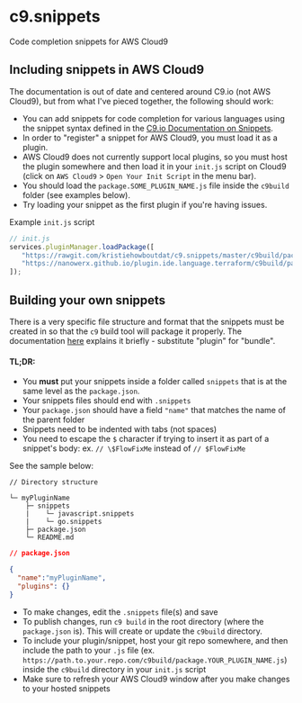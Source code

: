 # c9.snippets

Code completion snippets for AWS Cloud9

## Including snippets in AWS Cloud9

The documentation is out of date and centered around C9.io (not AWS Cloud9), but from what I've pieced together, the following should work:

- You can add snippets for code completion for various languages using the snippet syntax defined in the [C9.io Documentation on Snippets](https://cloud9-sdk.readme.io/docs/snippets).
- In order to "register" a snippet for AWS Cloud9, you must load it as a plugin.
- AWS Cloud9 does not currently support local plugins, so you must host the plugin somewhere and then load it in your `init.js` script on Cloud9 (click on `AWS Cloud9` > `Open Your Init Script` in the menu bar).
- You should load the `package.SOME_PLUGIN_NAME.js` file inside the `c9build` folder (see examples below).
- Try loading your snippet as the first plugin if you're having issues.

Example `init.js` script

```js
// init.js
services.pluginManager.loadPackage([
   "https://rawgit.com/kristiehowboutdat/c9.snippets/master/c9build/package.c9.snippets.js",
   "https://nanowerx.github.io/plugin.ide.language.terraform/c9build/package.plugin.ide.language.terraform.js",
]);
```

## Building your own snippets

There is a very specific file structure and format that the snippets must be created in so that the `c9` build tool will package it properly. The documentation [here](https://cloud9-sdk.readme.io/docs/snippets#section-adding-snippets-to-a-bundle) explains it briefly - substitute "plugin" for "bundle".

#### TL;DR:

- You **must** put your snippets inside a folder called `snippets` that is at the same level as the `package.json`.
- Your snippets files should end with `.snippets`
- Your `package.json` should have a field `"name"` that matches the name of the parent folder
- Snippets need to be indented with tabs (not spaces)
- You need to escape the `$` character if trying to insert it as part of a snippet's body: ex. `// \$FlowFixMe` instead of `// $FlowFixMe`

See the sample below:

```
// Directory structure

└─ myPluginName
    ├─ snippets
    |    └─ javascript.snippets
    |    └─ go.snippets
    ├─ package.json
    └─ README.md
```

```json
// package.json

{
  "name":"myPluginName",
  "plugins": {}
}

```

- To make changes, edit the `.snippets` file(s) and save
- To publish changes, run `c9 build` in the root directory (where the `package.json` is). This will create or update the `c9build` directory.
- To include your plugin/snippet, host your git repo somewhere, and then include the path to your `.js` file (ex. `https://path.to.your.repo.com/c9build/package.YOUR_PLUGIN_NAME.js`) inside the `c9build` directory in your `init.js` script
- Make sure to refresh your AWS Cloud9 window after you make changes to your hosted snippets


